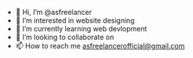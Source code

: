 - 👋 Hi, I’m @asfreelancer
- 👀 I’m interested in website designing
- 🌱 I’m currently learning web devlopment
- 💞️ I’m looking to collaborate on 
- 📫 How to reach me asfreelancerofficial@gmail.com

<!---
asfreelancer/asfreelancer is a ✨ special ✨ repository because its `README.md` (this file) appears on your GitHub profile.
You can click the Preview link to take a look at your changes.
--->
